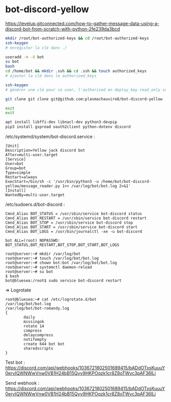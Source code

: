 # bot-discord-yellow

https://levelup.gitconnected.com/how-to-gather-message-data-using-a-discord-bot-from-scratch-with-python-2fe239da3bcd

```bash
mkdir /root/bot-authorized-keys && cd /root/bot-authorized-keys
ssh-keygen
# enregister la clé dans ./

useradd -m -U bot
su bot
bash
cd /home/bot && mkdir .ssh && cd .ssh && touch authorized_keys
# ajouter la clé dans le authorized_keys

ssh-keygen
# générer une clé pour ce user, l'authorized en deploy_key read_only sur le projet github

git clone git clone git@github.com:plasmachauvire8/bot-discord-yellow

exit
exit

apt install libffi-dev libnacl-dev python3-devpip
pip3 install gspread oauth2client python-dotenv discord
```

/etc/systemd/system/bot-discord.service :

```
[Unit]
Description=Yellow jack discord bot
After=multi-user.target
[Service]
User=bot
Group=bot
Type=simple
Restart=always
ExecStart=/bin/sh -c '/usr/bin/python3 -u /home/bot/bot-discord-yellow/message_reader.py 1>> /var/log/bot/bot.log 2>&1'
[Install]
WantedBy=multi-user.target
```

/etc/sudoers.d/bot-discord :
```
Cmnd_Alias BOT_STATUS = /usr/sbin/service bot-discord status
Cmnd_Alias BOT_RESTART = /usr/sbin/service bot-discord restart
Cmnd_Alias BOT_STOP = /usr/sbin/service bot-discord stop
Cmnd_Alias BOT_START = /usr/sbin/service bot-discord start
Cmnd_Alias BOT_LOGS = /usr/bin/journalctl -xe -u bot-discord

bot ALL=(root) NOPASSWD: BOT_STATUS,BOT_RESTART,BOT_STOP,BOT_START,BOT_LOGS
```

```
root@server:~# mkdir /var/log/bot
root@server:~# touch /var/log/bot/bot.log
root@server:~# chown bot:bot /var/log/bot/bot.log
root@server:~# systemctl daemon-reload
root@server:~# su bot
$ bash
bot@bluesea:/root$ sudo service bot-discord restart
```

=> Logrotate

```
root@bluesea:~# cat /etc/logrotate.d/bot
/var/log/bot/bot.log
/var/log/bot/bot-romandy.log
{
        daily
        missingok
        rotate 14
        compress
        delaycompress
        notifempty
        create 644 bot bot
        sharedscripts
}

```

Test bot : https://discord.com/api/webhooks/1036721802501689415/bADdOTxsKuuuY0ervIQWNWwVnw0VB1H24bB15Qyv9HKPOqzk1cr8Z8oTWvc3pAF36lLi

Send webhook : https://discord.com/api/webhooks/1036721802501689415/bADdOTxsKuuuY0ervIQWNWwVnw0VB1H24bB15Qyv9HKPOqzk1cr8Z8oTWvc3pAF36lLi

